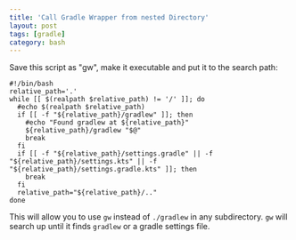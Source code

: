 ```yaml
---
title: 'Call Gradle Wrapper from nested Directory'
layout: post
tags: [gradle]
category: bash
---
```


Save this script as "gw", make it executable and put it to the search path: 

```shell
#!/bin/bash
relative_path='.'
while [[ $(realpath $relative_path) != '/' ]]; do
  #echo $(realpath $relative_path)
  if [[ -f "${relative_path}/gradlew" ]]; then
    #echo "Found gradlew at ${relative_path}"
    ${relative_path}/gradlew "$@"
    break
  fi
  if [[ -f "${relative_path}/settings.gradle" || -f "${relative_path}/settings.kts" || -f "${relative_path}/settings.gradle.kts" ]]; then
    break
  fi
  relative_path="${relative_path}/.."
done
```

This will allow you to use `gw` instead of `./gradlew` in any subdirectory. `gw` will search up until it finds `gradlew` or a gradle settings file.
